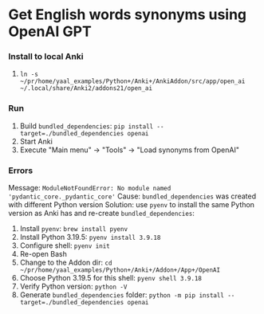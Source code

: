 # Get English words synonyms using OpenAI GPT

### Install to local Anki
1. `ln -s ~/pr/home/yaal_examples/Python+/Anki+/AnkiAddon/src/app/open_ai ~/.local/share/Anki2/addons21/open_ai`

### Run

1. Build `bundled_dependencies`: `pip install --target=./bundled_dependencies openai`
2. Start Anki
3. Execute "Main menu" -> "Tools" -> "Load synonyms from OpenAI"

### Errors

Message: `ModuleNotFoundError: No module named 'pydantic_core._pydantic_core'`
Cause: `bundled_dependencies` was created with different Python version
Solution: use `pyenv` to install the same Python version as Anki has and re-create `bundled_dependencies`:
1. Install `pyenv`: `brew install pyenv`
2. Install Python 3.19.5: `pyenv install 3.9.18`
3. Configure shell: `pyenv init`
4. Re-open Bash
5. Change to the Addon dir: `cd ~/pr/home/yaal_examples/Python+/Anki+/Addon+/App+/OpenAI`
6. Choose Python 3.19.5 for this shell: `pyenv shell 3.9.18`
7. Verify Python version: `python -V`
8. Generate `bundled_dependencies` folder: `python -m pip install --target=./bundled_dependencies openai`
